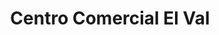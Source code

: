 ---
title: "Centro Comercial El Val"
url: /alcala-de-henares/centro-comercial-el-val/
shop: centro comercial
---